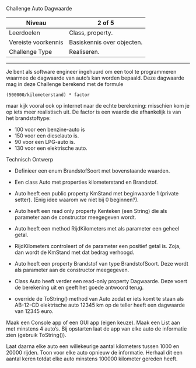 Challenge Auto Dagwaarde

| Niveau | 2 of 5 |
| --- | --- |
| Leerdoelen | Class, property. |
| Vereiste voorkennis | Basiskennis over objecten. |
| Challenge Type | Realiseren. |

---

Je bent als software engineer ingehuurd om een tool te programmeren waarmee de dagwaarde van auto’s kan worden bepaald. Deze dagwaarde mag in deze Challenge berekend met de formule

```
(500000/kilometerstand) * factor
```

maar kijk vooral ook op internet naar de echte berekening: misschien kom je op iets meer realistisch uit.
De factor is een waarde die afhankelijk is van het brandstoftype:
- 100 voor een benzine-auto is
- 150 voor een dieselauto is.
- 90 voor een LPG-auto is.
- 130 voor een elektrische auto.

Technisch Ontwerp
- Definieer een enum BrandstofSoort met bovenstaande waarden.
- Een class Auto met properties kilometerstand en Brandstof.
- Auto heeft een public property KmStand met beginwaarde 1 (private setter). (Enig idee waarom we niet bij 0 beginnen?).


- Auto heeft een read only property Kenteken (een String) die als parameter aan de constructor meegegeven wordt.
- Auto heeft een method RijdKilometers met als parameter een geheel getal.
- RijdKilometers controleert of de parameter een positief getal is. Zoja, dan wordt de KmStand met dat bedrag verhoogd.
- Auto heeft een property Brandstof van type BrandstofSoort. Deze wordt als parameter aan de constructor meegegeven.
- Class Auto heeft verder een read-only property Dagwaarde. Deze voert de berekening uit en geeft het goede antwoord terug.
- override de ToString() method van Auto zodat er iets komt te staan als AB-12-CD elektrische auto 12345 km op de teller heeft een dagwaarde van 12345 euro.

Maak een Console app of een GUI app (eigen keuze). Maak een List<Auto> aan met minstens 4 auto’s. Bij opstarten laat de app van elke auto de informatie zien (gebruik ToString()).

Laat daarna elke auto een willekeurige aantal kilometers tussen 1000 en 20000 rijden. Toon voor elke auto opnieuw de informatie. Herhaal dit een aantal keren totdat elke auto minstens 100000 kilometer gereden heeft.
